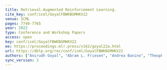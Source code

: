 ```yaml
---
title: Retrieval-Augmented Reinforcement Learning.
cite_key: conf/icml/GoyalFBWKBGMHKV22
venue: ICML
pages: 7740-7765
year: 2022
type: Conference and Workshop Papers
access: open
key: conf/icml/GoyalFBWKBGMHKV22
ee: https://proceedings.mlr.press/v162/goyal22a.html
url: https://dblp.org/rec/conf/icml/GoyalFBWKBGMHKV22
authors: ["Anirudh Goyal", "Abram L. Friesen", "Andrea Banino", "Theophane Weber", "Nan Rosemary Ke", "Adri\u00e0 Puigdom\u00e8nech Badia", "Arthur Guez", "Mehdi Mirza", "Peter C. Humphreys", "Ksenia Konyushkova", "Michal Valko", "Simon Osindero", "Timothy P. Lillicrap", "Nicolas Heess", "Charles Blundell"]
sync_version: 3
---
```


